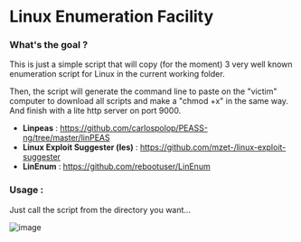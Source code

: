 # Linux Enumeration Facility

### What's the goal ?

This is just a simple script that will copy (for the moment) 3 very well known enumeration script for Linux in the current working folder.

Then, the script will generate the command line to paste on the "victim" computer to download all scripts and  make a "chmod +x" in the same way. 
And finish with a lite http server on port 9000.



- **Linpeas** : https://github.com/carlospolop/PEASS-ng/tree/master/linPEAS
- **Linux Exploit Suggester (les)** : https://github.com/mzet-/linux-exploit-suggester
- **LinEnum** : https://github.com/rebootuser/LinEnum


### Usage :

Just call the script from the directory you want...

![image](https://user-images.githubusercontent.com/3897079/179423512-183f6cdc-d98c-4793-9876-fc008b527017.png)


